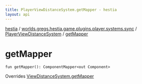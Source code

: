 ```yaml
---
title: PlayerViewDistanceSystem.getMapper - hestia
layout: api
---
```


<div class='api-docs-breadcrumbs'><a href="../../index.html">hestia</a> / <a href="../index.html">worlds.gregs.hestia.game.plugins.player.systems.sync</a> / <a href="index.html">PlayerViewDistanceSystem</a> / <a href="./get-mapper.html">getMapper</a></div>

# getMapper

<div class="signature"><code><span class="keyword">fun </span><span class="identifier">getMapper</span><span class="symbol">(</span><span class="symbol">)</span><span class="symbol">: </span><span class="identifier">ComponentMapper</span><span class="symbol">&lt;</span><span class="keyword">out</span>&nbsp;<span class="identifier">Component</span><span class="symbol">&gt;</span></code></div>

Overrides <a href="../../worlds.gregs.hestia.game.plugins.entity.systems/-view-distance-system/get-mapper.html">ViewDistanceSystem.getMapper</a>

